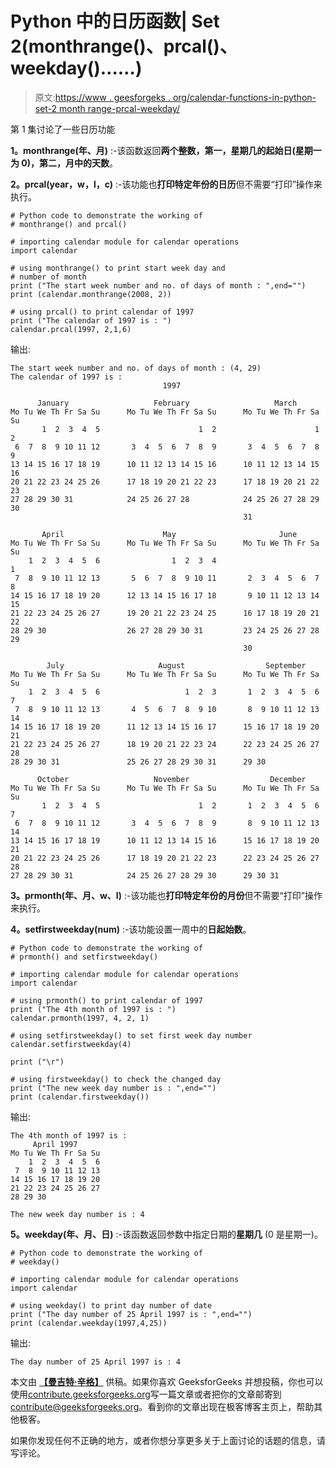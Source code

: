 # Python 中的日历函数| Set 2(monthrange()、prcal()、weekday()……)

> 原文:[https://www . geesforgeks . org/calendar-functions-in-python-set-2 month range-prcal-weekday/](https://www.geeksforgeeks.org/calendar-functions-in-python-set-2monthrange-prcal-weekday/)

第 1 集讨论了一些日历功能

**1。monthrange(年、月)** :-该函数返回**两个整数，第一，星期几的起始日(星期一为 0)，第二，月中的天数**。

**2。prcal(year，w，l，c)** :-该功能也**打印特定年份的日历**但不需要“打印”操作来执行。

```
# Python code to demonstrate the working of
# monthrange() and prcal()

# importing calendar module for calendar operations
import calendar

# using monthrange() to print start week day and 
# number of month
print ("The start week number and no. of days of month : ",end="")
print (calendar.monthrange(2008, 2))

# using prcal() to print calendar of 1997
print ("The calendar of 1997 is : ")
calendar.prcal(1997, 2,1,6)
```

输出:

```
The start week number and no. of days of month : (4, 29)
The calendar of 1997 is : 
                                  1997

      January                   February                   March
Mo Tu We Th Fr Sa Su      Mo Tu We Th Fr Sa Su      Mo Tu We Th Fr Sa Su
       1  2  3  4  5                      1  2                      1  2
 6  7  8  9 10 11 12       3  4  5  6  7  8  9       3  4  5  6  7  8  9
13 14 15 16 17 18 19      10 11 12 13 14 15 16      10 11 12 13 14 15 16
20 21 22 23 24 25 26      17 18 19 20 21 22 23      17 18 19 20 21 22 23
27 28 29 30 31            24 25 26 27 28            24 25 26 27 28 29 30
                                                    31

       April                      May                       June
Mo Tu We Th Fr Sa Su      Mo Tu We Th Fr Sa Su      Mo Tu We Th Fr Sa Su
    1  2  3  4  5  6                1  2  3  4                         1
 7  8  9 10 11 12 13       5  6  7  8  9 10 11       2  3  4  5  6  7  8
14 15 16 17 18 19 20      12 13 14 15 16 17 18       9 10 11 12 13 14 15
21 22 23 24 25 26 27      19 20 21 22 23 24 25      16 17 18 19 20 21 22
28 29 30                  26 27 28 29 30 31         23 24 25 26 27 28 29
                                                    30

        July                     August                  September
Mo Tu We Th Fr Sa Su      Mo Tu We Th Fr Sa Su      Mo Tu We Th Fr Sa Su
    1  2  3  4  5  6                   1  2  3       1  2  3  4  5  6  7
 7  8  9 10 11 12 13       4  5  6  7  8  9 10       8  9 10 11 12 13 14
14 15 16 17 18 19 20      11 12 13 14 15 16 17      15 16 17 18 19 20 21
21 22 23 24 25 26 27      18 19 20 21 22 23 24      22 23 24 25 26 27 28
28 29 30 31               25 26 27 28 29 30 31      29 30

      October                   November                  December
Mo Tu We Th Fr Sa Su      Mo Tu We Th Fr Sa Su      Mo Tu We Th Fr Sa Su
       1  2  3  4  5                      1  2       1  2  3  4  5  6  7
 6  7  8  9 10 11 12       3  4  5  6  7  8  9       8  9 10 11 12 13 14
13 14 15 16 17 18 19      10 11 12 13 14 15 16      15 16 17 18 19 20 21
20 21 22 23 24 25 26      17 18 19 20 21 22 23      22 23 24 25 26 27 28
27 28 29 30 31            24 25 26 27 28 29 30      29 30 31

```

**3。prmonth(年、月、w、l)** :-该功能也**打印特定年份的月份**但不需要“打印”操作来执行。

**4。setfirstweekday(num)** :-该功能设置一周中的**日起始数**。

```
# Python code to demonstrate the working of
# prmonth() and setfirstweekday()

# importing calendar module for calendar operations
import calendar

# using prmonth() to print calendar of 1997
print ("The 4th month of 1997 is : ")
calendar.prmonth(1997, 4, 2, 1)

# using setfirstweekday() to set first week day number
calendar.setfirstweekday(4)

print ("\r")

# using firstweekday() to check the changed day
print ("The new week day number is : ",end="")
print (calendar.firstweekday())
```

输出:

```
The 4th month of 1997 is : 
     April 1997
Mo Tu We Th Fr Sa Su
    1  2  3  4  5  6
 7  8  9 10 11 12 13
14 15 16 17 18 19 20
21 22 23 24 25 26 27
28 29 30

The new week day number is : 4

```

**5。weekday(年、月、日)** :-该函数返回参数中指定日期的**星期几** (0 是星期一)。

```
# Python code to demonstrate the working of
# weekday()

# importing calendar module for calendar operations
import calendar

# using weekday() to print day number of date
print ("The day number of 25 April 1997 is : ",end="")
print (calendar.weekday(1997,4,25))
```

输出:

```
The day number of 25 April 1997 is : 4

```

本文由 **[【曼吉特·辛格】](https://auth.geeksforgeeks.org/profile.php?user=manjeet_04&list=practice)** 供稿。如果你喜欢 GeeksforGeeks 并想投稿，你也可以使用[contribute.geeksforgeeks.org](http://www.contribute.geeksforgeeks.org)写一篇文章或者把你的文章邮寄到 contribute@geeksforgeeks.org。看到你的文章出现在极客博客主页上，帮助其他极客。

如果你发现任何不正确的地方，或者你想分享更多关于上面讨论的话题的信息，请写评论。